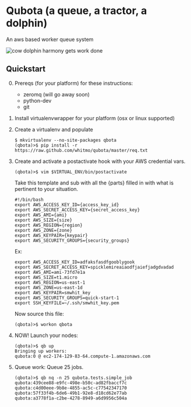 # Qubota (a queue, a tractor, a dolphin)

An aws based worker queue system

![cow dolphin harmony gets work done](https://pbs.twimg.com/media/A9SjWg2CIAA0aCM.jpg:large)

## Quickstart

 0. Prereqs (for your platform) for these instructions:
    - zeromq (will go away soon)
    - python-dev
    - git
   

 1. Install virtualenvwrapper for your platform (osx or linux supported)
  
 2. Create a virtualenv and populate
 
    ```
    $ mkvirtualenv --no-site-packages qbota
    (qbota)>$ pip install -r https://raw.github.com/whitmo/qubota/master/req.txt
    ```
 3. Create and activate a postactivate hook with your AWS credential vars.
 
     ```
     (qbota)>$ vim $VIRTUAL_ENV/bin/postactivate
     ```

    Take this template and sub with all the {parts} filled in with
    what is pertinent to your situation.
 
    ```
    #!/bin/bash
    export AWS_ACCESS_KEY_ID={access_key_id}
    export AWS_SECRET_ACCESS_KEY={secret_access_key}
    export AWS_AMI={ami}
    export AWS_SIZE={size}
    export AWS_REGION={region}
    export AWS_ZONE={zone}
    export AWS_KEYPAIR={keypair}
    export AWS_SECURITY_GROUPS={security_groups}
    ```
    
    Ex:
    
    ```
    export AWS_ACCESS_KEY_ID=adfaksfasdfgooblygook
    export AWS_SECRET_ACCESS_KEY=spicklemireaiaodfjaiefjadgdvadad
    export AWS_AMI=ami-73fd7e1a
    export AWS_SIZE=t1.micro
    export AWS_REGION=us-east-1
    export AWS_ZONE=us-east-1d
    export AWS_KEYPAIR=smwhit_key
    export AWS_SECURITY_GROUPS=quick-start-1
    export SSH_KEYFILE=~/.ssh/smwhit_key.pem    
    ```
    
    Now source this file:
 
    ```
    (qbota)>$ workon qbota
    ```
  
 4. NOW! Launch your nodes:
 
    ```
    (qbota)>$ qb up
    Bringing up workers: 
    qubota:0 @ ec2-174-129-83-64.compute-1.amazonaws.com    
    ```

 5. Queue work:
    Queue 25 jobs.

    ```
    (qbota)>$ qb nq -n 25 qubota.tests.simple_job
    qubota:439cee88-e9fc-498e-b50c-ad82fbaccf7c
    qubota:c4d00eee-9b8e-4855-ac5c-c77542347170
    qubota:57f33f4b-6de6-49b1-92e8-d18cd62e77ab
    qubota:a3778f1a-c2be-4278-8949-a6d9956c504a
    ```
